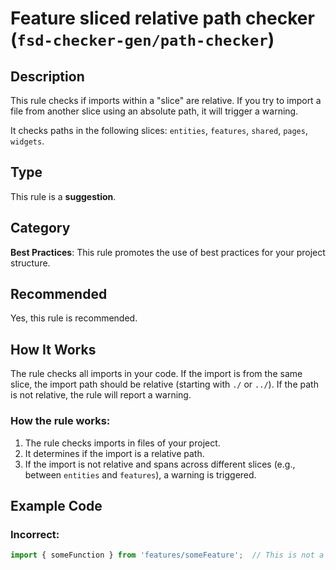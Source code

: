 # Feature sliced relative path checker (`fsd-checker-gen/path-checker`)

<!-- end auto-generated rule header -->

## Description

This rule checks if imports within a "slice" are relative. If you try to import a file from another slice using an absolute path, it will trigger a warning.

It checks paths in the following slices: `entities`, `features`, `shared`, `pages`, `widgets`.

## Type

This rule is a **suggestion**.

## Category

**Best Practices**: This rule promotes the use of best practices for your project structure.

## Recommended

Yes, this rule is recommended.

## How It Works

The rule checks all imports in your code. If the import is from the same slice, the import path should be relative (starting with `./` or `../`). If the path is not relative, the rule will report a warning.

### How the rule works:

1. The rule checks imports in files of your project.
2. It determines if the import is a relative path.
3. If the import is not relative and spans across different slices (e.g., between `entities` and `features`), a warning is triggered.

## Example Code

### Incorrect:

```js
import { someFunction } from 'features/someFeature';  // This is not a relative path
